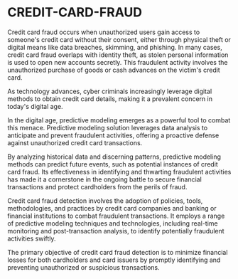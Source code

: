 # CREDIT-CARD-FRAUD

Credit card fraud occurs when unauthorized users gain access to someone's credit card without their consent, either through physical theft or digital means like data breaches, skimming, and phishing. In many cases, credit card fraud overlaps with identity theft, as stolen personal information is used to open new accounts secretly. This fraudulent activity involves the unauthorized purchase of goods or cash advances on the victim's credit card.

As technology advances, cyber criminals increasingly leverage digital methods to obtain credit card details, making it a prevalent concern in today's digital age.

In the digital age, predictive modeling emerges as a powerful tool to combat this menace. Predictive modeling solution leverages data analysis to anticipate and prevent fraudulent activities, offering a proactive defense against unauthorized credit card transactions.

By analyzing historical data and discerning patterns, predictive modeling methods can predict future events, such as potential instances of credit card fraud. Its effectiveness in identifying and thwarting fraudulent activities has made it a cornerstone in the ongoing battle to secure financial transactions and protect cardholders from the perils of fraud.

Credit card fraud detection involves the adoption of policies, tools, methodologies, and practices by credit card companies and banking or financial institutions to combat fraudulent transactions. It employs a range of predictive modeling techniques and technologies, including real-time monitoring and post-transaction analysis, to identify potentially fraudulent activities swiftly.

The primary objective of credit card fraud detection is to minimize financial losses for both cardholders and card issuers by promptly identifying and preventing unauthorized or suspicious transactions.
